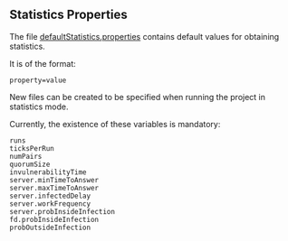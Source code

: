 ## Statistics Properties

The file [defaultStatistics.properties](defaultStatistics.properties) contains
default values for obtaining statistics.

It is of the format:
    
    property=value
    
New files can be created to be specified when running the project
in statistics mode.

Currently, the existence of these variables is mandatory:

    runs
    ticksPerRun
    numPairs
    quorumSize
    invulnerabilityTime
    server.minTimeToAnswer
    server.maxTimeToAnswer
    server.infectedDelay
    server.workFrequency
    server.probInsideInfection
    fd.probInsideInfection
    probOutsideInfection